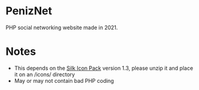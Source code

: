 # PenizNet
PHP social networking website made in 2021.

# Notes

* This depends on the <a href="http://www.famfamfam.com/lab/icons/silk/">Silk Icon Pack</a> version 1.3, please unzip it and place it on an /icons/ directory
* May or may not contain bad PHP coding
